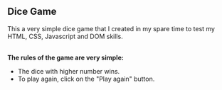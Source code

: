 <h2> Dice Game </h2>

<p>This a very simple dice game that I created in my spare time to test my HTML, CSS, Javascript and DOM skills.</p>
<br>
<strong>The rules of the game are very simple:</strong>

- The dice with higher number wins. 
- To play again, click on the "Play again" button. 
